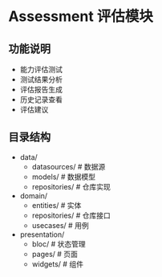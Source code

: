 # Assessment 评估模块

## 功能说明
- 能力评估测试
- 测试结果分析
- 评估报告生成
- 历史记录查看
- 评估建议

## 目录结构
- data/
  - datasources/  # 数据源
  - models/       # 数据模型
  - repositories/ # 仓库实现
- domain/
  - entities/     # 实体
  - repositories/ # 仓库接口
  - usecases/     # 用例
- presentation/
  - bloc/         # 状态管理
  - pages/        # 页面
  - widgets/      # 组件 